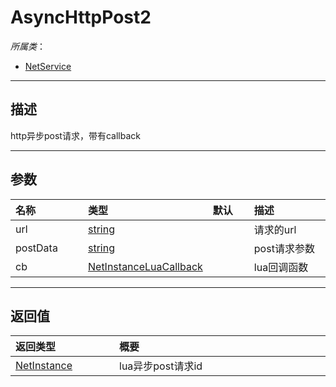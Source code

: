 # AsyncHttpPost2

*所属类*：
* [NetService](/Api/Classes/Service/NetService.md)
------------------------------------------------------------------------------------------
## 描述

http异步post请求，带有callback

------------------------------------------------------------------------------------------
## 参数

|<div style="width:100px">名称</div>|<div style="width:100px">类型</div>|<div style="width:50px">默认</div>|<div style="width:350px">描述</div>|
|:---|:---|:---|:---|
|url|[string](/Api/DataType/String.md)||请求的url|
|postData|[string](/Api/DataType/String.md)||post请求参数|
|cb|[NetInstanceLuaCallback](/Api/DataType/NetInstanceLuaCallback.md)||lua回调函数|

------------------------------------------------------------------------------------------
## 返回值

|<div style="width:150px">返回类型</div>|<div style="width:520px">概要</div>|
|:---|:---|
|[NetInstance](/Api/DataType/NetInstance.md)|lua异步post请求id|
